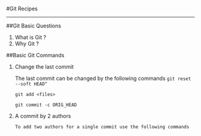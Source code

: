 #Git Recipes

----------


##Git Basic Questions

 1. What is Git ?
 2. Why Git ?


##Basic Git Commands

 1. Change the last commit

     The last commit can be changed by the following commands
    ```git reset --soft HEAD^```

    ```git add <files>```

    ```git commit -c ORIG_HEAD```
     


2.	A commit by 2 authors

		To add two authors for a single commit use the following commands

